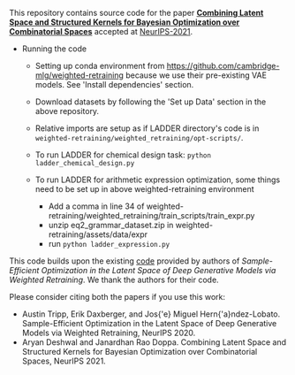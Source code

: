 This repository contains source code for the paper **[Combining Latent Space and Structured Kernels for Bayesian Optimization over Combinatorial Spaces](https://arxiv.org/abs/2111.01186)** 
accepted at [NeurIPS-2021](https://nips.cc/Conferences/2021/Schedule?type=Poster). 

- Running the code

  - Setting up conda environment from https://github.com/cambridge-mlg/weighted-retraining because we use their pre-existing VAE models. See 'Install dependencies' section.

  - Download datasets by following the 'Set up Data' section in the above repository. 

  - Relative imports are setup as if LADDER directory's code is in ``weighted-retraining/weighted_retraining/opt-scripts/``.

  - To run LADDER for chemical design task: ``python ladder_chemical_design.py``
	
  - To run LADDER for arithmetic expression optimization, some things need to be set up in above weighted-retraining environment
    - Add a comma in line 34 of weighted-retraining/weighted_retraining/train_scripts/train_expr.py
    - unzip eq2_grammar_dataset.zip in weighted-retraining/assets/data/expr
    - run ``python ladder_expression.py``

This code builds upon the existing [code](https://github.com/cambridge-mlg/weighted-retraining) provided by authors of 
*Sample-Efficient Optimization in the Latent Space of Deep Generative Models via Weighted Retraining*. We thank the authors for their code. 

Please consider citing both the papers if you use this work:

- Austin Tripp, Erik Daxberger, and Jos{\'e} Miguel Hern{\'a}ndez-Lobato. Sample-Efficient Optimization in the Latent Space of Deep Generative Models via Weighted Retraining, NeurIPS 2020.
- Aryan Deshwal and Janardhan Rao Doppa. Combining Latent Space and Structured Kernels for Bayesian Optimization over Combinatorial Spaces, NeurIPS 2021.






